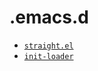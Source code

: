 # .emacs.d

- [`straight.el`](https://github.com/radian-software/straight.el)
- [`init-loader`](https://github.com/emacs-jp/init-loader)
